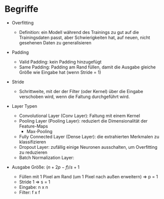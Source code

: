 # Begriffe 
- Overfitting 
	- Definition: ein Modell während des Trainings zu gut auf die Trainingsdaten passt, aber Schwierigkeiten hat, auf neuen, nicht gesehenen Daten zu generalisieren 
- Padding 
	- Valid Padding: kein Padding hinzugefügt 
	- Same Padding: Padding am Rand füllen, damit die Ausgabe gleiche Größe wie Eingabe hat (wenn Stride = 1) 
- Stride 
	- Schrittweite, mit der der Filter (oder Kernel) über die Eingabe verschoben wird, wenn die Faltung durchgeführt wird. 

- Layer Typen 
	- Convolutional Layer (Conv Layer): Faltung mit einem Kernel 
	- Pooling Layer (Pooling Layer): reduziert die Dimensionalität der Feature-Maps 
		- Max-Pooling 
	- Fully Connected Layer (Dense Layer): die extrahierten Merkmalen zu klassifizieren 
	- Dropout Layer: zufällig einige Neuronen ausschalten, um Overfitting zu reduzieren 
	- Batch Normalization Layer: 


- Ausgabe Größe: $(n + 2p -f)/s + 1$ 
	- Füllen mit 1 Pixel am Rand (um 1 Pixel nach außen erweitern) $\Rightarrow$ p = 1 
	- Stride 1 $\Rightarrow$ s = 1 
	- Eingabe: n x n 
	- Filter: f x f 